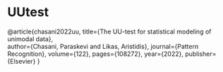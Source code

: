 # UUtest

@article{chasani2022uu,
  title={The UU-test for statistical modeling of unimodal data},  
  author={Chasani, Paraskevi and Likas, Aristidis},
  journal={Pattern Recognition},
  volume={122},
  pages={108272},
  year={2022},
  publisher={Elsevier}
}  
